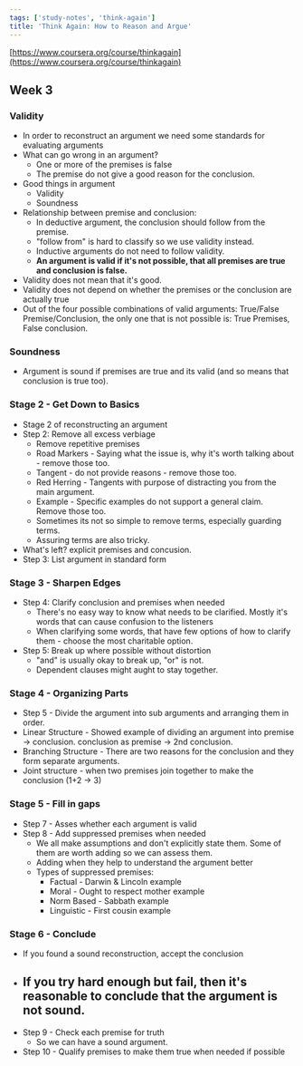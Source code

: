 ```yaml
---
tags: ['study-notes', 'think-again']
title: 'Think Again: How to Reason and Argue'
---
```

[https://www.coursera.org/course/thinkagain](https://www.coursera.org/course/thinkagain)

## Week 3

### Validity
- In order to reconstruct an argument we need some standards for evaluating arguments
- What can go wrong in an argument?
  - One or more of the premises is false
  - The premise do not give a good reason for the conclusion.
- Good things in argument
  - Validity
  - Soundness
- Relationship between premise and conclusion:
  - In deductive argument, the conclusion should follow from the premise.
  - "follow from" is hard to classify so we use validity instead.
  - Inductive arguments do not need to follow validity.
  - **An argument is valid if it's not possible, that all premises are true and conclusion is false.**
- Validity does not mean that it's good.
- Validity does not depend on whether the premises or the conclusion are actually true
- Out of the four possible combinations of valid arguments: True/False Premise/Conclusion, the only one that is not possible is: True Premises, False conclusion.

### Soundness
- Argument is sound if premises are true and its valid (and so means that conclusion is true too).

### Stage 2 - Get Down to Basics
- Stage 2 of reconstructing an argument
- Step 2: Remove all excess verbiage
  - Remove repetitive premises
  - Road Markers - Saying what the issue is, why it's worth talking about - remove those too.
  - Tangent - do not provide reasons - remove those too.
  - Red Herring - Tangents with purpose of distracting you from the main argument.
  - Example - Specific examples do not support a general claim. Remove those too.
  - Sometimes its not so simple to remove terms, especially guarding terms.
  - Assuring terms are also tricky.
- What's left? explicit premises and concusion.
- Step 3: List argument in standard form

### Stage 3 - Sharpen Edges
- Step 4: Clarify conclusion and premises when needed
  - There's no easy way to know what needs to be clarified. Mostly it's words that can cause confusion to the listeners
  - When clarifying some words, that have few options of how to clarify them - choose the most charitable option.
- Step 5: Break up where possible without distortion
  - "and" is usually okay to break up, "or" is not.
  - Dependent clauses might aught to stay together.

### Stage 4 - Organizing Parts
- Step 5 - Divide the argument into sub arguments and arranging them in order.
- Linear Structure - Showed example of dividing an argument into premise -> conclusion. conclusion as premise -> 2nd conclusion.
- Branching Structure - There are two reasons for the conclusion and they form separate arguments.
- Joint structure - when two premises join together to make the conclusion (1+2 -> 3)

### Stage 5 - Fill in gaps
- Step 7 - Asses whether each argument is valid
- Step 8 - Add suppressed premises when needed
  - We all make assumptions and don't explicitly state them. Some of them are worth adding so we can assess them.
  - Adding when they help to understand the argument better
  - Types of suppressed premises:
    - Factual - Darwin & Lincoln example
    - Moral - Ought to respect mother example
    - Norm Based - Sabbath example
    - Linguistic - First cousin example

### Stage 6 - Conclude
- If you found a sound reconstruction, accept the conclusion
- If you try hard enough but fail, then it's reasonable to conclude that the argument is not sound.
    -
- Step 9 - Check each premise for truth
  - So we can have a sound argument.
- Step 10 - Qualify premises to make them true when needed if possible
